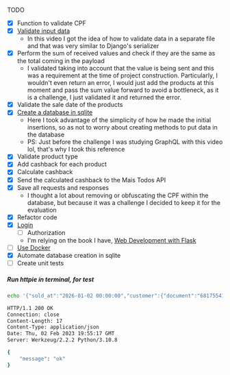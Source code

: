 TODO
- [x] Function to validate CPF
- [x] [Validate input data](https://www.youtube.com/watch?v=Y_GQdxRSnIg)
  - In this video I got the idea of how to validate data in a separate file and that was very similar to Django's serializer
- [x] Perform the sum of received values and check if they are the same as the total coming in the payload
  - I validated taking into account that the value is being sent and this was a requirement at the time of project construction. Particularly, I wouldn't even return an error, I would just add the products at this moment and pass the sum value forward to avoid a bottleneck, as it is a challenge, I just validated it and returned the error.
- [x] Validate the sale date of the products
- [x] [Create a database in sqlite](https://www.youtube.com/watch?v=3h8K29U5_HA)
  - Here I took advantage of the simplicity of how he made the initial insertions, so as not to worry about creating methods to put data in the database
  - PS: Just before the challenge I was studying GraphQL with this video lol, that's why I took this reference
- [x] Validate product type
- [x] Add cashback for each product
- [x] Calculate cashback
- [x] Send the calculated cashback to the Mais Todos API
- [x] Save all requests and responses
  - I thought a lot about removing or obfuscating the CPF within the database, but because it was a challenge I decided to keep it for the evaluation
- [x] Refactor code
- [x] [Login](https://medium.com/@hedgarbezerra35/api-rest-com-flask-autenticacao-25d99b8679b6)
  - [ ] Authorization
  - I'm relying on the book I have, [Web Development with Flask](https://www.amazon.com.br/Flask-Web-Development-Miquel-Grinberg/dp/1491991739)
- [ ] [Use Docker](https://github.com/docker/awesome-compose/tree/master/nginx-wsgi-flask)
- [x] Automate database creation in sqlite
- [ ] Create unit tests

##### Run httpie in terminal, for test

```bash
echo '{"sold_at":"2026-01-02 00:00:00","customer":{"document":"68175541016","name":"JOSE DA SILVA"},"total":"100.00","products":[{"type":"A","value":"10.00","qty":1},{"type":"B","value":"10.00","qty":9}]}' | http :5000/api/cashback

HTTP/1.1 200 OK
Connection: close
Content-Length: 17
Content-Type: application/json
Date: Thu, 02 Feb 2023 19:55:17 GMT
Server: Werkzeug/2.2.2 Python/3.10.8

{
    "message": "ok"
}

```
